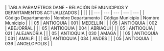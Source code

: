 | TABLA PARAMETROS
DANE - RELACIÓN DE MUNICIPIOS Y DEPARTAMENTOS ACTUALIZADOS |  |  |  |  |
| --- | --- | --- | --- | --- |
| Código
Departamento | Nombre
Departamento | Código
Municipio | Nombre Municipio |  |
| 05 | ANTIOQUIA | 001 | MEDELLIN |  |
| 05 | ANTIOQUIA | 002 | ABEJORRAL |  |
| 05 | ANTIOQUIA | 004 | ABRIAQUI |  |
| 05 | ANTIOQUIA | 021 | ALEJANDRIA |  |
| 05 | ANTIOQUIA | 030 | AMAGA |  |
| 05 | ANTIOQUIA | 031 | AMALFI |  |
| 05 | ANTIOQUIA | 034 | ANDES |  |
| 05 | ANTIOQUIA | 036 | ANGELOPOLIS |  |
